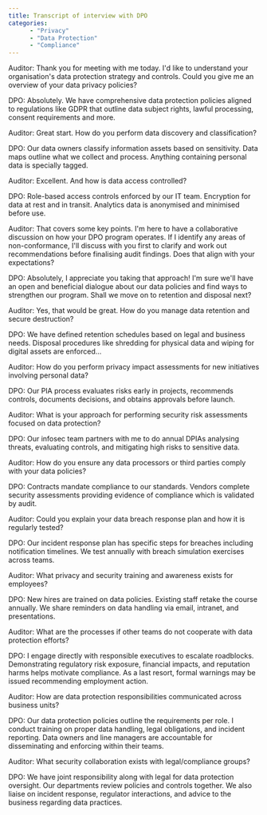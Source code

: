 ```yaml
---
title: Transcript of interview with DPO
categories:
      - "Privacy"
      - "Data Protection"
      - "Compliance"
---
```


Auditor: Thank you for meeting with me today. I'd like to understand your organisation's data protection strategy and controls. Could you give me an overview of your data privacy policies?

DPO: Absolutely. We have comprehensive data protection policies aligned to regulations like GDPR that outline data subject rights, lawful processing, consent requirements and more.

Auditor: Great start. How do you perform data discovery and classification?

DPO: Our data owners classify information assets based on sensitivity. Data maps outline what we collect and process. Anything containing personal data is specially tagged.

Auditor: Excellent. And how is data access controlled?

DPO: Role-based access controls enforced by our IT team. Encryption for data at rest and in transit. Analytics data is anonymised and minimised before use.

Auditor: That covers some key points. I'm here to have a collaborative discussion on how your DPO program operates. If I identify any areas of non-conformance, I'll discuss with you first to clarify and work out recommendations before finalising audit findings. Does that align with your expectations?

DPO: Absolutely, I appreciate you taking that approach! I'm sure we'll have an open and beneficial dialogue about our data policies and find ways to strengthen our program. Shall we move on to retention and disposal next?

Auditor: Yes, that would be great. How do you manage data retention and secure destruction?

DPO: We have defined retention schedules based on legal and business needs. Disposal procedures like shredding for physical data and wiping for digital assets are enforced...

Auditor: How do you perform privacy impact assessments for new initiatives involving personal data?

DPO: Our PIA process evaluates risks early in projects, recommends controls, documents decisions, and obtains approvals before launch.

Auditor: What is your approach for performing security risk assessments focused on data protection?

DPO: Our infosec team partners with me to do annual DPIAs analysing threats, evaluating controls, and mitigating high risks to sensitive data.

Auditor: How do you ensure any data processors or third parties comply with your data policies?

DPO: Contracts mandate compliance to our standards. Vendors complete security assessments providing evidence of compliance which is validated by audit.

Auditor: Could you explain your data breach response plan and how it is regularly tested?

DPO: Our incident response plan has specific steps for breaches including notification timelines. We test annually with breach simulation exercises across teams.

Auditor: What privacy and security training and awareness exists for employees?

DPO: New hires are trained on data policies. Existing staff retake the course annually. We share reminders on data handling via email, intranet, and presentations.

Auditor: What are the processes if other teams do not cooperate with data protection efforts?

DPO: I engage directly with responsible executives to escalate roadblocks. Demonstrating regulatory risk exposure, financial impacts, and reputation harms helps motivate compliance. As a last resort, formal warnings may be issued recommending employment action.

Auditor: How are data protection responsibilities communicated across business units?

DPO: Our data protection policies outline the requirements per role. I conduct training on proper data handling, legal obligations, and incident reporting. Data owners and line managers are accountable for disseminating and enforcing within their teams.

Auditor: What security collaboration exists with legal/compliance groups?

DPO: We have joint responsibility along with legal for data protection oversight. Our departments review policies and controls together. We also liaise on incident response, regulator interactions, and advice to the business regarding data practices.